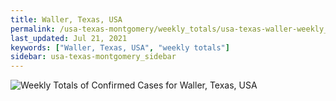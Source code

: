 ```yaml
---
title: Waller, Texas, USA
permalink: /usa-texas-montgomery/weekly_totals/usa-texas-waller-weekly_totals.html
last_updated: Jul 21, 2021
keywords: ["Waller, Texas, USA", "weekly totals"]
sidebar: usa-texas-montgomery_sidebar
---
```


![Weekly Totals of Confirmed Cases for Waller, Texas, USA](/covid_tracker/images/graphs/usa-texas-waller-weekly_totals_graph.png)
